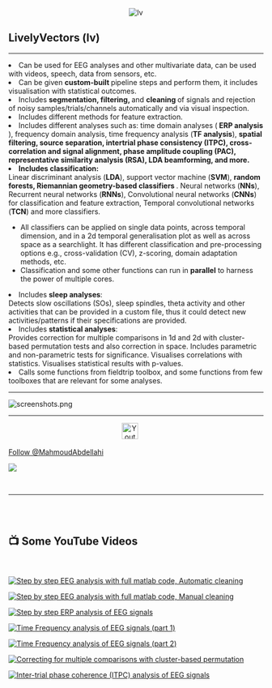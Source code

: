 <p align="center">
  <img src="https://i.postimg.cc/LsJNgsBL/LV.png" alt="lv"/>
</p>
<h2> <b> LivelyVectors (lv) </h2> </b>

---

<li>
Can be used for EEG analyses and other multivariate data, can be used with videos, speech, data from sensors, etc.
</li>

<li> Can be given <b> custom-built </b> pipeline steps and perform them, it includes visualisation with statistical outcomes.
</li>

<li> Includes <b> segmentation, filtering, </b> and <b> cleaning </b> of signals and rejection of noisy samples/trials/channels automatically and via visual inspection.
</li>

<li>Includes different methods for feature extraction.</li>
<li> Includes different analyses such as: time domain analyses (<b> ERP analysis </b>), frequency domain analysis, time frequency analysis (<b>TF analysis</b>), <b>spatial filtering, source separation, intertrial phase consistency (ITPC), cross-correlation and signal alignment, phase amplitude coupling (PAC), representative similarity analysis (RSA), LDA beamforming, and more. </b> </li>
<li> <b> Includes classification: </b> </li>
Linear discriminant analysis (<b>LDA</b>), support vector machine (<b>SVM</b>), <b>random forests, Riemannian geometry-based classifiers </b>.
Neural networks (<b>NNs</b>), Recurrent neural networks (<b>RNNs</b>), Convolutional neural networks (<b>CNNs</b>) for classification and feature extraction, Temporal convolutional networks (<b>TCN</b>) and more classifiers.
<ul>
<li> All classifiers can be applied on single data points, across temporal dimension, and in a 2d temporal generalisation plot as well as across space as a searchlight. It has different classification and pre-processing options e.g., cross-validation (CV), z-scoring, domain adaptation methods, etc.</li>
<li> Classification and some other functions can run in <b>parallel</b> to harness the power of multiple cores. </li>
</ul>

<li> Includes <b>sleep analyses</b>: </li>
Detects slow oscillations (SOs), sleep spindles, theta activity and other activities that can be provided in a custom file, thus it could detect new activities/patterns if their specifications are provided.

<li> Includes <b>statistical analyses</b>: </li>
Provides correction for multiple comparisons in 1d and 2d with cluster-based permutation tests and also correction in space.
Includes parametric and non-parametric tests for significance.
Visualises correlations with statistics.
Visualises statistical results with p-values.

<li> Calls some functions from fieldtrip toolbox, and some functions from few toolboxes that are relevant for some analyses. </li>
 
---

![screenshots.png](https://i.postimg.cc/TY2MsrJ9/screenshots.png)

---

<!-- Social icons section -->
<p align="center">
  <a href="https://www.youtube.com/channel/UCyi-2iS2-yQvhXPs3A4Vv6Q"><img width="32px" alt="Youtube" title="Youtube" src="https://i.imgur.com/qiXu7b2.png"/></a>
  &#8287;&#8287;&#8287;&#8287;&#8287;
   
</p>

<a class="github-button" href="https://github.com/MahmoudAbdellahi" aria-label="Follow @MahmoudAbdellahi on GitHub">Follow @MahmoudAbdellahi</a>

   <p align="left">
      <a href="https://www.youtube.com/channel/UCyi-2iS2-yQvhXPs3A4Vv6Q?sub_confirmation=1"><img src="https://custom-icon-badges.demolab.com/badge/-Subscribe-red?style=for-the-badge&logo=video&logoColor=white"/></a>
       
   </p>
</br>

---
 
<br /><br />

<h2> <b> 📺 Some YouTube Videos </h2> </b>
<br />

[![Step by step EEG analysis with full matlab code, Automatic cleaning](https://i.postimg.cc/FFckjRNm/thumb.png)](https://youtu.be/L3ZH51Alnr0)

[![Step by step EEG analysis with full matlab code, Manual cleaning](https://i.postimg.cc/vHn9pV84/thumb.png)](https://youtu.be/zr34b4VKiHI)

[![Step by step ERP analysis of EEG signals](https://i.postimg.cc/1z8vTKtL/thumb.png)](https://youtu.be/htajQilhVT0)

[![Time Frequency analysis of EEG signals (part 1)](https://i.postimg.cc/qBxx1FwN/thumb.png)](https://youtu.be/Gn_W1TPJ0Tk)

[![Time Frequency analysis of EEG signals (part 2)](https://i.postimg.cc/QdHgxd37/thumb2.png)](https://youtu.be/TK07zhj7vOM)

[![Correcting for multiple comparisons with cluster-based permutation](https://i.postimg.cc/bvbnTHty/thumb.jpg)](https://youtu.be/Dx143jsZDIs)

[![Inter-trial phase coherence (ITPC) analysis of EEG signals](https://i.postimg.cc/28fKF2L6/thumb.png)](https://youtu.be/1hI_TPbfIks)

[youtube]: https://www.youtube.com/channel/UCyi-2iS2-yQvhXPs3A4Vv6Q
